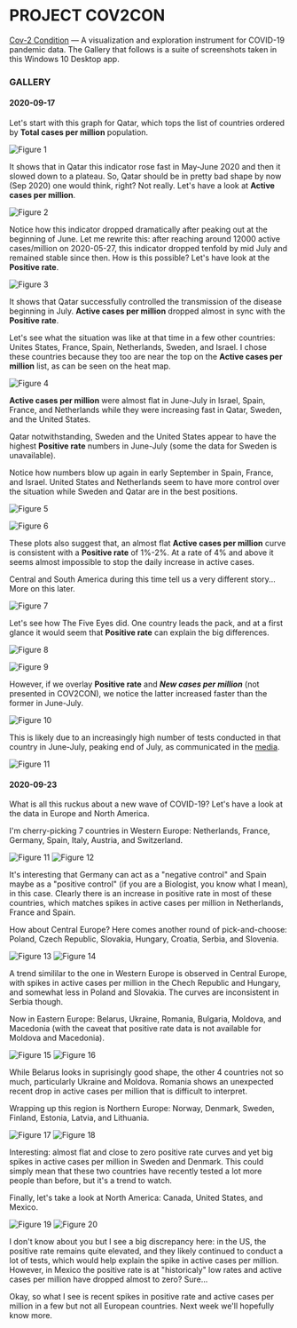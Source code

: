 # PROJECT COV2CON

<a href="https://github.com/pegasone/cov2con">Cov-2 Condition</a> — A visualization and exploration instrument for COVID-19 pandemic data. The Gallery that follows is a suite of screenshots taken in this Windows 10 Desktop app.

<h3>GALLERY</h3>

<h4>2020-09-17</h4>

Let's start with this graph for Qatar, which tops the list of countries ordered by <b>Total cases per million</b> population.

![Figure 1](/img/img002.png)

It shows that in Qatar this indicator rose fast in May-June 2020 and then it slowed down to a plateau. So, Qatar should be in pretty bad shape by now (Sep 2020) one would think, right? Not really. Let's have a look at <b>Active cases per million</b>.

![Figure 2](/img/img004.png)

Notice how this indicator dropped dramatically after peaking out at the beginning of June. Let me rewrite this: after reaching around 12000 active cases/million on 2020-05-27, this indicator dropped tenfold by mid July and remained stable since then. How is this possible? Let's have look at the <b>Positive rate</b>.

![Figure 3](/img/img003.png)

It shows that Qatar successfully controlled the transmission of the disease beginning in July. <b>Active cases per million</b> dropped almost in sync with the <b>Positive rate</b>.

Let's see what the situation was like at that time in a few other countries: Unites States, France, Spain, Netherlands, Sweden, and Israel. I chose these countries because they too are near the top on the <b>Active cases per million</b> list, as can be seen on the heat map.

![Figure 4](/img/img012.png)

<b>Active cases per million</b> were almost flat in June-July in Israel, Spain, France, and Netherlands while they were increasing fast in Qatar, Sweden, and the United States.

Qatar notwithstanding, Sweden and the United States appear to have the highest <b>Positive rate</b> numbers in June-July (some the data for Sweden is unavailable).

Notice how numbers blow up again in early September in Spain, France, and Israel. United States and Netherlands seem to have more control over the situation while Sweden and Qatar are in the best positions.

![Figure 5](/img/img011.png)

![Figure 6](/img/img013.png)

These plots also suggest that, an almost flat <b>Active cases per million</b> curve is consistent with a <b>Positive rate</b> of 1%-2%. At a rate of 4% and above it seems almost impossible to stop the daily increase in active cases. 

Central and South America during this time tell us a very different story... More on this later.

![Figure 7](/img/img006.png)

Let's see how The Five Eyes did. One country leads the pack, and at a first glance it would seem that <b>Positive rate</b> can explain the big differences.

![Figure 8](/img/img014.png)

![Figure 9](/img/img015.png)

However, if we overlay <b>Positive rate</b> and <i><b>New cases per million</b></i> (not presented in COV2CON), we notice the latter increased faster than the former in June-July. 

![Figure 10](/img/img001.png)

This is likely due to an increasingly high number of tests conducted in that country in June-July, peaking end of July, as communicated in the [media](https://www.statista.com/statistics/1111601/covid-19-tests-carried-out-daily-in-the-us/).

![Figure 11](/img/img016.png)


<h4>2020-09-23</h4>

What is all this ruckus about a new wave of COVID-19? Let's have a look at the data in Europe and North America.

I'm cherry-picking 7 countries in Western Europe: Netherlands, France, Germany, Spain, Italy, Austria, and Switzerland.

![Figure 11](/img/img017.png)
![Figure 12](/img/img018.png)

It's interesting that Germany can act as a "negative control" and Spain maybe as a "positive control" (if you are a Biologist, you know what I mean), in this case. Clearly there is an increase in positive rate in most of these countries, which matches spikes in active cases per million in Netherlands, France and Spain.

How about Central Europe? Here comes another round of pick-and-choose: Poland, Czech Republic, Slovakia, Hungary, Croatia, Serbia, and Slovenia.

![Figure 13](/img/img019.png)
![Figure 14](/img/img020.png)

A trend simililar to the one in Western Europe is observed in Central Europe, with spikes in active cases per million in the Chech Republic and Hungary, and somewhat less in Poland and Slovakia. The curves are inconsistent in Serbia though.

Now in Eastern Europe: Belarus, Ukraine, Romania, Bulgaria, Moldova, and Macedonia (with the caveat that positive rate data is not available for Moldova and Macedonia).

![Figure 15](/img/img021.png)
![Figure 16](/img/img022.png)

While Belarus looks in suprisingly good shape, the other 4 countries not so much, particularly Ukraine and Moldova. Romania shows an unexpected recent drop in active cases per million that is difficult to interpret.

Wrapping up this region is Northern Europe: Norway, Denmark, Sweden, Finland, Estonia, Latvia, and Lithuania.

![Figure 17](/img/img023.png)
![Figure 18](/img/img024.png)

Interesting: almost flat and close to zero positive rate curves and yet big spikes in active cases per million in Sweden and Denmark. This could simply mean that these two countries have recently tested a lot more people than before, but it's a trend to watch.

Finally, let's take a look at North America: Canada, United States, and Mexico.

![Figure 19](/img/img025.png)
![Figure 20](/img/img026.png)

I don't know about you but I see a big discrepancy here: in the US, the positive rate remains quite elevated, and they likely continued to conduct a lot of tests, which would help explain the spike in active cases per million. However, in Mexico the positive rate is at "historicaly" low rates and active cases per million have dropped almost to zero? Sure...

Okay, so what I see is recent spikes in positive rate and active cases per million in a few but not all European countries. Next week we'll hopefully know more.

